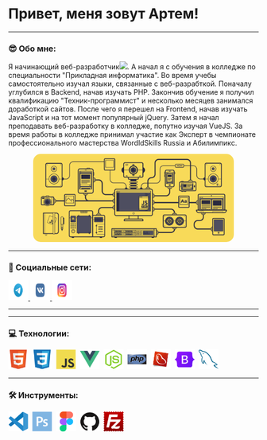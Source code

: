 # Привет, меня зовут Артем!

---

### :sunglasses: Обо мне:
Я начинающий веб-разработчик<img src="https://media.giphy.com/media/WUlplcMpOCEmTGBtBW/giphy.gif" width="30px">. А начал я с обучения в колледже по специальности "Прикладная информатика".
Во время учебы самостоятельно изучал языки, связанные с веб-разрабткой. Поначалу углубился в Backend, начав изучать PHP. Закончив обучение я получил квалификацию "Техник-программист" и несколько месяцев занимался доработкой сайтов. После чего я перешел на Frontend, начав изучать JavaScript и на тот момент популярный jQuery.
Затем я начал преподавать веб-разработку в колледже, попутно изучая VueJS.
За время работы в колледже принимал участие как Эксперт в чемпионате профессионального мастерства WordldSkills Russia и Абилимпикс.

<p align="center">
 <img style="border-radius: 15px" width="80%" src="./images/JS.gif" alt="JS"/>
</p>

---

### 🤝 Социальные сети:

<div>
    <a href="https://t.me/DizLyric" target="_blank">
      <img src="./images/icons/social/Telegram.svg" width="40" height="40" title="Telegram" alt="Telegram" />
    </a>
    <a href="https://vk.com/DizLyric" target="_blank">
      <img src="./images/icons/social/VK.svg" width="40" height="40" title="VK" alt="VK.com" />
    </a>
    <a href="https://instagram.com/DizLyric" target="_blank">
      <img src="./images/icons/social/Instagram.svg" width="40" height="40" title="Instagram" alt="Instagram" />
    </a>
  </div>

---

---

### 💻 Технологии:
<div>
  <img src="./images/icons/technologies/html5.svg" title="HTML5" alt="HTML5" width="40" height="40"/>&nbsp
  <img src="./images/icons/technologies/css3.svg" title="CSS3" alt="CSS3" width="40" height="40"/>&nbsp
  <img src="./images/icons/technologies/javascript.svg" title="JavaScript" alt="JavaScript" width="40" height="40"/>&nbsp
  <img src="./images/icons/technologies/vuejs.svg" title="VueJS" alt="VueJS" width="40" height="40"/>&nbsp
  <img src="./images/icons/technologies/nodejs.svg" title="NodeJS" alt="NodeJS" width="40" height="40"/>&nbsp
  <img src="./images/icons/technologies/php.svg" title="PHP" alt="PHP" width="40" height="40"/>&nbsp
  <img src="./images/icons/technologies/redbeanphp.png" title="RedBeanPHP" alt="RedBeanPHP" width="40" height="40"/>&nbsp
  <img src="./images/icons/technologies/bootstrap.svg" title="Bootstrap" alt="Bootstrap" width="40" height="40"/>&nbsp
  <img src="./images/icons/technologies/mysql.svg" title="MySQL" alt="MySQL" width="40" height="40"/>&nbsp
</div>

---

### 🛠 Инструменты:
<div>
  <img src="./images/icons/tools/vscode.svg" title="VS Code" alt="VSCode" width="40" height="40"/>&nbsp
  <img src="./images/icons/tools/photoshop.svg" title="Photoshop" alt="Photoshop" width="40" height="40"/>&nbsp
  <img src="./images/icons/tools/figma.svg" title="Figma" alt="Figma" width="40" height="40"/>&nbsp
  <img src="./images/icons/tools/github.svg" title="GitHub" alt="GitHub" width="40" height="40"/>&nbsp
  <img src="./images/icons/tools/filezilla.svg" title="FileZilla" alt="FileZilla" width="40" height="40"/>&nbsp
</div>